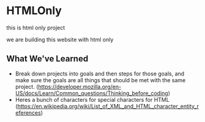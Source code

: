# HTMLOnly
this is html only project


we are building this website with html only

## What We've Learned
- Break down projects into goals and then steps for those goals, and make sure the goals are all things that should be met with the same project. (https://developer.mozilla.org/en-US/docs/Learn/Common_questions/Thinking_before_coding)
- Heres a bunch of characters for special characters for HTML (https://en.wikipedia.org/wiki/List_of_XML_and_HTML_character_entity_references)
